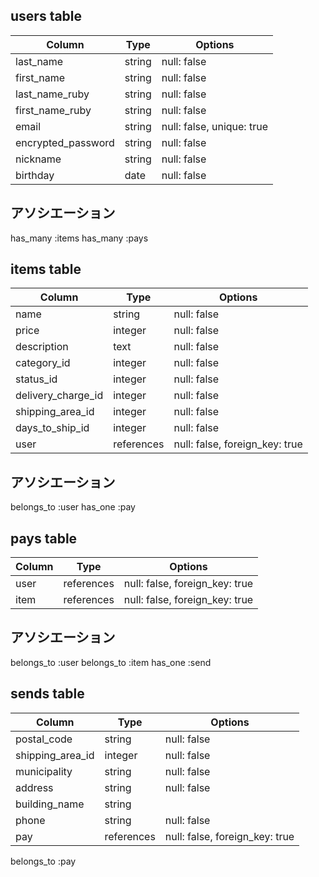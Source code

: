 ## users table

| Column             | Type     | Options                   |
|--------------------|----------|---------------------------|
| last_name          | string   | null: false               |
| first_name         | string   | null: false               |
| last_name_ruby     | string   | null: false               |
| first_name_ruby    | string   | null: false               |
| email              | string   | null: false, unique: true |
| encrypted_password | string   | null: false               |
| nickname           | string   | null: false               |
| birthday           | date     | null: false               |

## アソシエーション
has_many :items
has_many :pays


## items table

| Column             | Type          | Options                        |
|--------------------|---------------|--------------------------------|
| name               | string        | null: false                    |
| price              | integer       | null: false                    |
| description        | text          | null: false                    |
| category_id        | integer       | null: false                    |
| status_id          | integer       | null: false                    |
| delivery_charge_id | integer       | null: false                    |
| shipping_area_id   | integer       | null: false                    |
| days_to_ship_id    | integer       | null: false                    |
| user               | references    | null: false, foreign_key: true |

## アソシエーション
belongs_to :user
has_one :pay


## pays table

| Column    | Type       | Options                        |
|-----------|------------|--------------------------------|
| user      | references | null: false, foreign_key: true |
| item      | references | null: false, foreign_key: true |

## アソシエーション
belongs_to :user
belongs_to :item
has_one :send

## sends table

| Column           | Type       | Options                        |
|------------------|------------|--------------------------------|
| postal_code      | string     | null: false                    |
| shipping_area_id | integer    | null: false                    |
| municipality     | string     | null: false                    |
| address          | string     | null: false                    |
| building_name    | string     |                                |
| phone            | string     | null: false                    |
| pay              | references | null: false, foreign_key: true |

belongs_to :pay